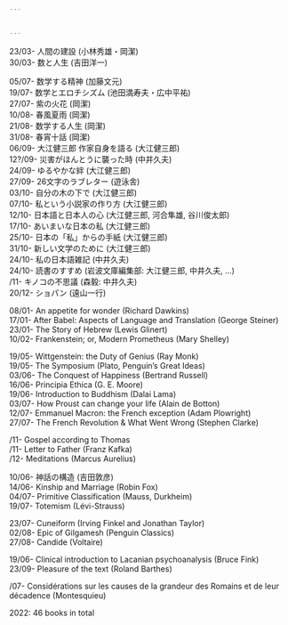 ```yaml
---


---
```


<p>23/03- 人間の建設 (小林秀雄・岡潔)<br>
30/03- 数と人生 (吉田洋一)</p>
<p>05/07- 数学する精神 (加藤文元)<br>
19/07- 数学とエロチシズム (池田満寿夫・広中平祐)<br>
27/07- 紫の火花 (岡潔)<br>
10/08- 春風夏雨 (岡潔)<br>
21/08- 数学する人生  (岡潔)<br>
31/08- 春宵十話 (岡潔)<br>
06/09- 大江健三郎 作家自身を語る (大江健三郎)<br>
12?/09- 災害がほんとうに襲った時 (中井久夫)<br>
24/09- ゆるやかな絆 (大江健三郎)<br>
27/09- 26文字のラブレター (遊泳舎)<br>
03/10- 自分の木の下で (大江健三郎)<br>
07/10- 私という小説家の作り方 (大江健三郎)<br>
12/10- 日本語と日本人の心 (大江健三郎, 河合隼雄, 谷川俊太郎)<br>
17/10- あいまいな日本の私 (大江健三郎)<br>
25/10- 日本の「私」からの手紙 (大江健三郎)<br>
31/10- 新しい文学のために (大江健三郎)<br>
24/10- 私の日本語雑記 (中井久夫)<br>
24/10- 読書のすすめ (岩波文庫編集部: 大江健三郎, 中井久夫, …)<br>
/11- キノコの不思議 (森毅: 中井久夫)<br>
20/12- ショパン (遠山一行)</p>
<p>08/01- An appetite for wonder (Richard Dawkins)<br>
17/01- After Babel: Aspects of Language and Translation (George Steiner)<br>
23/01- The Story of Hebrew (Lewis Glinert)<br>
10/02- Frankenstein; or, Modern Prometheus (Mary Shelley)</p>
<p>19/05- Wittgenstein: the Duty of Genius (Ray Monk)<br>
19/05- The Symposium (Plato, Penguin’s Great Ideas)<br>
03/06- The Conquest of Happiness (Bertrand Russell)<br>
16/06- Principia Ethica (G. E. Moore)<br>
19/06- Introduction to Buddhism (Dalai Lama)<br>
03/07- How Proust can change your life (Alain de Botton)<br>
12/07- Emmanuel Macron: the French exception (Adam Plowright)<br>
27/07- The French Revolution &amp; What Went Wrong (Stephen Clarke)</p>
<p>/11- Gospel according to Thomas<br>
/11- Letter to Father (Franz Kafka)<br>
/12- Meditations (Marcus Aurelius)</p>
<p>10/06- 神話の構造 (吉田敦彦)<br>
14/06- Kinship and Marriage (Robin Fox)<br>
04/07- Primitive Classification (Mauss, Durkheim)<br>
19/07- Totemism (Lévi-Strauss)</p>
<p>23/07- Cuneiform (Irving Finkel and Jonathan Taylor)<br>
02/08- Epic of Gilgamesh (Penguin Classics)<br>
27/08- Candide (Voltaire)</p>
<p>19/06- Clinical introduction to Lacanian psychoanalysis (Bruce Fink)<br>
23/09- Pleasure of the text (Roland Barthes)</p>
<p>/07- Considérations sur les causes de la grandeur des Romains et de leur décadence (Montesquieu)</p>
<p>2022: 46 books in total</p>

